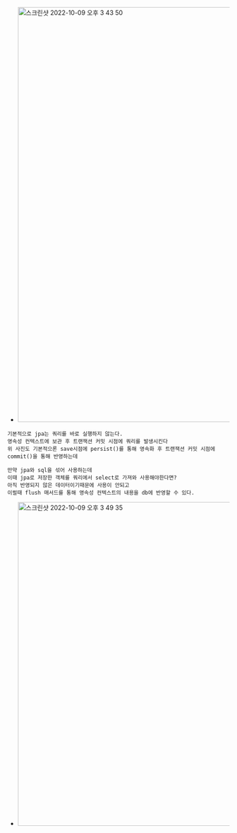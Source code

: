 - <img width="938" alt="스크린샷 2022-10-09 오후 3 43 50" src="https://user-images.githubusercontent.com/62214428/194742087-ce313214-b8fa-4f70-af14-e7ccaccee1a6.png">
```
기본적으로 jpa는 쿼리를 바로 실행하지 않는다.
영속성 컨텍스트에 보관 후 트랜잭션 커밋 시점에 쿼리를 발생시킨다
위 사진도 기본적으론 save시점에 persist()를 통해 영속화 후 트랜잭션 커밋 시점에 commit()을 통해 반영하는데

만약 jpa와 sql을 섞어 사용하는데
이때 jpa로 저장한 객체를 쿼리에서 select로 가져와 사용해야한다면?
아직 반영되지 않은 데이터이기때문에 사용이 안되고
이럴때 flush 매서드를 통해 영속성 컨텍스트의 내용을 db에 반영할 수 있다.
```
- <img width="732" alt="스크린샷 2022-10-09 오후 3 49 35" src="https://user-images.githubusercontent.com/62214428/194742279-79beceeb-8c22-4ec5-bd07-31490ff8b27b.png">

